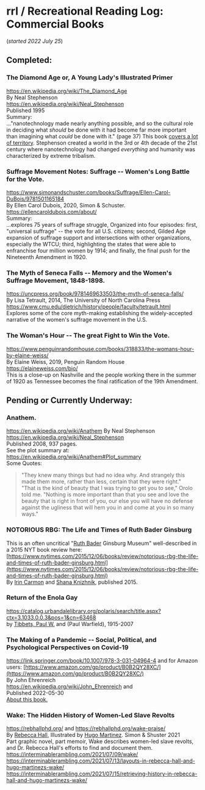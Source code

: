 # rrl / Recreational Reading Log: Commercial Books  
(*started 2022 July 25*)  

## Completed:  
### The Diamond Age or, A Young Lady's Illustrated Primer  
https://en.wikipedia.org/wiki/The_Diamond_Age  
By Neal Stephenson  
https://en.wikipedia.org/wiki/Neal_Stephenson  
Published 1995  
Summary:  
..."nanotechnology made nearly anything possible, and so the cultural role in deciding what *should* be done with it had become far more important than imagining what *could* be done with it." (page 37)  This book [covers a lot of territory](https://en.wikipedia.org/wiki/The_Diamond_Age).  Stephenson created a world in the 3rd or 4th decade of the 21st century where nanotechnology had changed *everything* and humanity was characterized by extreme tribalism.  

### Suffrage Movement Notes: Suffrage -- Women's Long Battle for the Vote.  
https://www.simonandschuster.com/books/Suffrage/Ellen-Carol-DuBois/9781501165184  
By Ellen Carol Dubois, 2020, Simon & Schuster.  
https://ellencaroldubois.com/about/  
Summary:  
...explores 75 years of suffrage struggle, Organized into four episodes:  first, "universal suffrage" -- the vote for all U.S. citizens; second, Gilded Age expansion of suffrage support and intersections with other organizations, especially the WTCU; third, highlighting the states that were able to enfranchise four million women by 1914; and finally, the final push for the Nineteenth Amendment in 1920.  
  
### The Myth of Seneca Falls -- Memory and the Women's Suffrage Movement, 1848-1898.  
https://uncpress.org/book/9781469633503/the-myth-of-seneca-falls/  
By Lisa Tetrault, 2014, The University of North Carolina Press  
https://www.cmu.edu/dietrich/history/people/faculty/tetrault.html  
Explores some of the core myth-making establishing the widely-accepted narrative of the women's suffrage movement in the U.S.  
  
### The Woman's Hour -- The great Fight to Win the Vote.  
https://www.penguinrandomhouse.com/books/318833/the-womans-hour-by-elaine-weiss/  
By Elaine Weiss, 2019, Penguin Random House  
https://elaineweiss.com/bio/  
This is a close-up on Nashville and the people working there in the summer of 1920 as Tennessee becomes the final ratification of the 19th Amendment.  
  
    
## Pending or Currently Underway:  
### Anathem.
https://en.wikipedia.org/wiki/Anathem
By Neal Stephenson  
https://en.wikipedia.org/wiki/Neal_Stephenson  
Published 2008, 937 pages.  
See the plot summary at: https://en.wikipedia.org/wiki/Anathem#Plot_summary  
Some Quotes:  
>"They knew many things but had no idea why.  And strangely this made them more, rather than less, certain that they were right."  
>"That is the kind of beauty that I was trying to get you to see," Orolo told me. "Nothing is more important than that you see and love the beauty that is right in front of you, our else you will have no defense against the ugliness that will hem you in and come at you in so many ways."  

### NOTORIOUS RBG: The Life and Times of Ruth Bader Ginsburg  
This is an often uncritical "[Ruth Bader](https://en.wikipedia.org/wiki/Ruth_Bader_Ginsburg) Ginsburg Museum" well-described in a 2015 NYT book review here: [https://www.nytimes.com/2015/12/06/books/review/notorious-rbg-the-life-and-times-of-ruth-bader-ginsburg.html](https://www.nytimes.com/2015/12/06/books/review/notorious-rbg-the-life-and-times-of-ruth-bader-ginsburg.html)  
By [Irin Carmon](https://en.wikipedia.org/wiki/Irin_Carmon) and [Shana Knizhnik](https://en.wikipedia.org/wiki/Shana_Knizhnik), published 2015.  

### Return of the Enola Gay  
https://catalog.urbandalelibrary.org/polaris/search/title.aspx?ctx=3.1033.0.0.3&pos=1&cn=63468  
by [Tibbets, Paul W.](https://en.wikipedia.org/wiki/Paul_Tibbets) and (Paul Warfield), 1915-2007  

### The Making of a Pandemic -- Social, Political, and Psychological Perspectives on Covid-19  
https://link.springer.com/book/10.1007/978-3-031-04964-4  and for Amazon users: [https://www.amazon.com/gp/product/B0B2QY28XC/](https://www.amazon.com/gp/product/B0B2QY28XC/)  
By John Ehrenreich  
https://en.wikipedia.org/wiki/John_Ehrenreich and  
Published 2022-05-30  
[About this book.](https://link.springer.com/book/10.1007/978-3-031-04964-4?noAccess=true#about-this-book)  


### Wake: The Hidden History of Women-Led Slave Revolts  
https://rebhallphd.org/ and https://rebhallphd.org/wake-praise/   
By [Rebecca Hall](https://rebhallphd.org/rebecca-hall/), Illustrated by [Hugo Martinez](https://www.linkedin.com/in/hugo-martinez-88121a6). Simon & Shuster 2021  
Part graphic novel, part memoir, Wake describes women-led slave revolts, and Dr. Rebecca Hall's efforts to find and document them.  
https://interminablerambling.com/2021/07/09/wake/  
https://interminablerambling.com/2021/07/13/layouts-in-rebecca-hall-and-hugo-martinezs-wake/  
https://interminablerambling.com/2021/07/15/retrieving-history-in-rebecca-hall-and-hugo-martinezs-wake/  